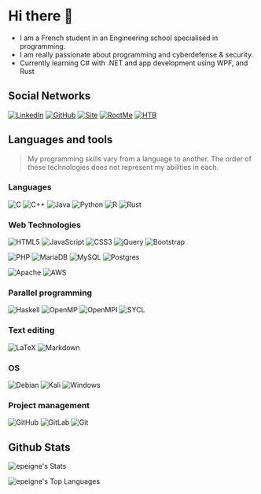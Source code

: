 # Hi there 👋

 - I am a French student in an Engineering school specialised in programming.
 - I am really passionate about programming and cyberdefense & security.
 - Currently learning C# with .NET and app development using WPF, and Rust

## Social Networks
[![LinkedIn](https://img.shields.io/badge/linkedin-%230077B5.svg?style=for-the-badge&logo=linkedin&logoColor=white)](https://www.linkedin.com/in/enzo-peigne/)
[![GitHub](https://img.shields.io/badge/github-grey?style=for-the-badge&logo=github)](https://github.com/epeigne)
[![Site](https://img.shields.io/badge/website%20&%20portfolio-red?style=for-the-badge&logo=apache)](https://epeigne.fr)
[![RootMe](https://img.shields.io/badge/Root%20Me-black?style=for-the-badge&logo=rootme)](https://www.root-me.org/Enzo-Pgn)
[![HTB](https://img.shields.io/badge/HackTheBox-darkgreen?style=for-the-badge&logo=hackthebox)](https://app.hackthebox.com/users/1882405)



## Languages and tools
> My programming skills vary from a language to another. The order of these technologies does not represent my abilities in each.
### Languages
![C](https://img.shields.io/badge/c-%2300599C.svg?style=for-the-badge&logo=c&logoColor=white) ![C++](https://img.shields.io/badge/c++-%2300599C.svg?style=for-the-badge&logo=c%2B%2B&logoColor=white) ![Java](https://img.shields.io/badge/java-%23ED8B00.svg?style=for-the-badge&logo=openjdk&logoColor=white) ![Python](https://img.shields.io/badge/python-3670A0?style=for-the-badge&logo=python&logoColor=ffdd54) ![R](https://img.shields.io/badge/r-%23276DC3.svg?style=for-the-badge&logo=r&logoColor=white) ![Rust](https://img.shields.io/badge/Rust-000000?style=for-the-badge&logo=rust&logoColor=white)

### Web Technologies
![HTML5](https://img.shields.io/badge/html5-%23E34F26.svg?style=for-the-badge&logo=html5&logoColor=white) ![JavaScript](https://img.shields.io/badge/javascript-%23323330.svg?style=for-the-badge&logo=javascript&logoColor=%23F7DF1E) ![CSS3](https://img.shields.io/badge/css3-%231572B6.svg?style=for-the-badge&logo=css3&logoColor=white) ![jQuery](https://img.shields.io/badge/jquery-%230769AD.svg?style=for-the-badge&logo=jquery&logoColor=white) ![Bootstrap](https://img.shields.io/badge/bootstrap-%238511FA.svg?style=for-the-badge&logo=bootstrap&logoColor=white)

![PHP](https://img.shields.io/badge/php-%23777BB4.svg?style=for-the-badge&logo=php&logoColor=white) ![MariaDB](https://img.shields.io/badge/MariaDB-003545?style=for-the-badge&logo=mariadb&logoColor=white) ![MySQL](https://img.shields.io/badge/mysql-4479A1.svg?style=for-the-badge&logo=mysql&logoColor=white) ![Postgres](https://img.shields.io/badge/postgres-%23316192.svg?style=for-the-badge&logo=postgresql&logoColor=white)

![Apache](https://img.shields.io/badge/apache-%23D42029.svg?style=for-the-badge&logo=apache&logoColor=white) ![AWS](https://img.shields.io/badge/AWS-%23FF9900.svg?style=for-the-badge&logo=amazon-aws&logoColor=white)

### Parallel programming 
![Haskell](https://img.shields.io/badge/Haskell-5e5086?style=for-the-badge&logo=haskell&logoColor=white) ![OpenMP](https://img.shields.io/badge/openmp-2a9d8f?style=for-the-badge) ![OpenMPI](https://img.shields.io/badge/OpenMPI-blue?style=for-the-badge) ![SYCL](https://img.shields.io/badge/SYCL-orange?style=for-the-badge)


### Text editing
![LaTeX](https://img.shields.io/badge/latex-%23008080.svg?style=for-the-badge&logo=latex&logoColor=white) ![Markdown](https://img.shields.io/badge/markdown-%23000000.svg?style=for-the-badge&logo=markdown&logoColor=white)

### OS
![Debian](https://img.shields.io/badge/Debian-D70A53?style=for-the-badge&logo=debian&logoColor=white) ![Kali](https://img.shields.io/badge/Kali-268BEE?style=for-the-badge&logo=kalilinux&logoColor=white) ![Windows](https://img.shields.io/badge/Windows-0078D6?style=for-the-badge&logo=windows&logoColor=white)

### Project management 
![GitHub](https://img.shields.io/badge/github-%23121011.svg?style=for-the-badge&logo=github&logoColor=white) ![GitLab](https://img.shields.io/badge/gitlab-%23181717.svg?style=for-the-badge&logo=gitlab&logoColor=white) ![Git](https://img.shields.io/badge/git-%23F05033.svg?style=for-the-badge&logo=git&logoColor=white)

## Github Stats

![epeigne's Stats](https://github-readme-stats.vercel.app/api?username=NZeauu&theme=radical&show_icons=true&hide_border=true&count_private=true)

![epeigne's Top Languages](https://github-readme-stats.vercel.app/api/top-langs/?username=NZeauu&theme=radical&show_icons=true&hide_border=true&layout=compact)
